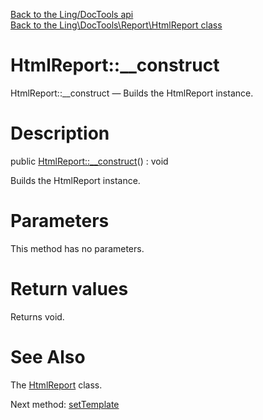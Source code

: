 [Back to the Ling/DocTools api](https://github.com/lingtalfi/DocTools/blob/master/doc/api/Ling/DocTools.md)<br>
[Back to the Ling\DocTools\Report\HtmlReport class](https://github.com/lingtalfi/DocTools/blob/master/doc/api/Ling/DocTools/Report/HtmlReport.md)


HtmlReport::__construct
================



HtmlReport::__construct — Builds the HtmlReport instance.




Description
================


public [HtmlReport::__construct](https://github.com/lingtalfi/DocTools/blob/master/doc/api/Ling/DocTools/Report/HtmlReport/__construct.md)() : void




Builds the HtmlReport instance.




Parameters
================

This method has no parameters.


Return values
================

Returns void.








See Also
================

The [HtmlReport](https://github.com/lingtalfi/DocTools/blob/master/doc/api/Ling/DocTools/Report/HtmlReport.md) class.

Next method: [setTemplate](https://github.com/lingtalfi/DocTools/blob/master/doc/api/Ling/DocTools/Report/HtmlReport/setTemplate.md)<br>


